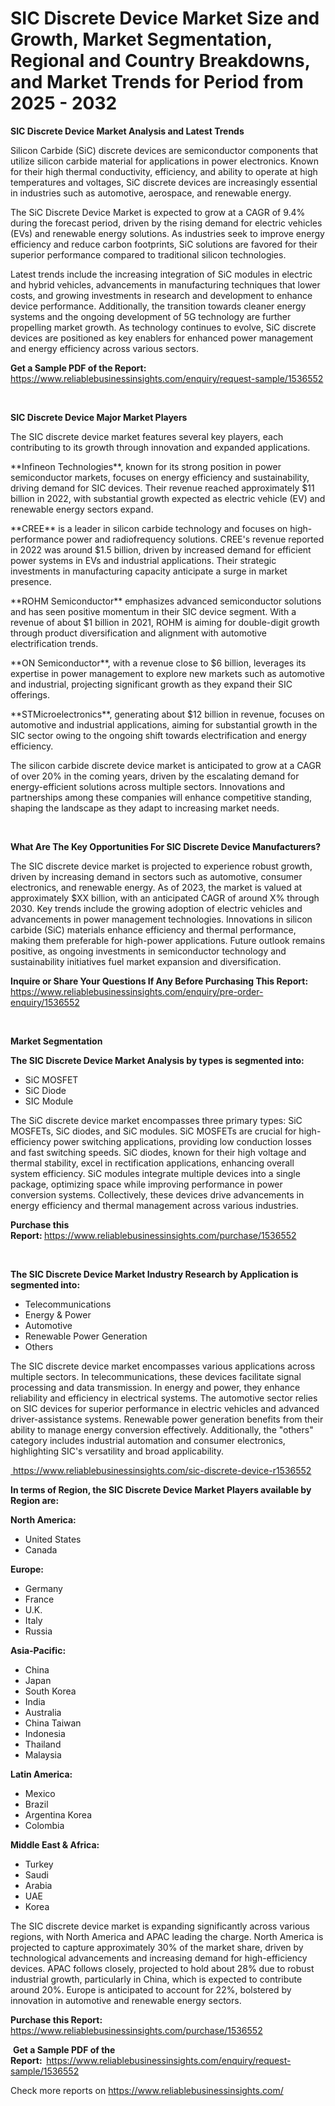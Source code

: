 <p><h1>SIC Discrete Device Market Size and Growth, Market Segmentation, Regional and Country Breakdowns, and Market Trends for Period from 2025 -  2032</h1></p><p><strong>SIC Discrete Device Market Analysis and Latest Trends</strong></p>
<p><p>Silicon Carbide (SiC) discrete devices are semiconductor components that utilize silicon carbide material for applications in power electronics. Known for their high thermal conductivity, efficiency, and ability to operate at high temperatures and voltages, SiC discrete devices are increasingly essential in industries such as automotive, aerospace, and renewable energy.</p><p>The SiC Discrete Device Market is expected to grow at a CAGR of 9.4% during the forecast period, driven by the rising demand for electric vehicles (EVs) and renewable energy solutions. As industries seek to improve energy efficiency and reduce carbon footprints, SiC solutions are favored for their superior performance compared to traditional silicon technologies. </p><p>Latest trends include the increasing integration of SiC modules in electric and hybrid vehicles, advancements in manufacturing techniques that lower costs, and growing investments in research and development to enhance device performance. Additionally, the transition towards cleaner energy systems and the ongoing development of 5G technology are further propelling market growth. As technology continues to evolve, SiC discrete devices are positioned as key enablers for enhanced power management and energy efficiency across various sectors.</p></p>
<p><strong>Get a Sample PDF of the Report:&nbsp;</strong> <a href="https://www.reliablebusinessinsights.com/enquiry/request-sample/1536552?utm_campaign=1950&utm_medium=2&utm_source=Github&utm_content=ia&utm_term=28022025&utm_id=sic-discrete-device">https://www.reliablebusinessinsights.com/enquiry/request-sample/1536552</a></p>
<p>&nbsp;</p>
<p><strong>SIC Discrete Device Major Market Players</strong></p>
<p><p>The SIC discrete device market features several key players, each contributing to its growth through innovation and expanded applications. </p><p>**Infineon Technologies**, known for its strong position in power semiconductor markets, focuses on energy efficiency and sustainability, driving demand for SIC devices. Their revenue reached approximately $11 billion in 2022, with substantial growth expected as electric vehicle (EV) and renewable energy sectors expand.</p><p>**CREE** is a leader in silicon carbide technology and focuses on high-performance power and radiofrequency solutions. CREE's revenue reported in 2022 was around $1.5 billion, driven by increased demand for efficient power systems in EVs and industrial applications. Their strategic investments in manufacturing capacity anticipate a surge in market presence.</p><p>**ROHM Semiconductor** emphasizes advanced semiconductor solutions and has seen positive momentum in their SIC device segment. With a revenue of about $1 billion in 2021, ROHM is aiming for double-digit growth through product diversification and alignment with automotive electrification trends.</p><p>**ON Semiconductor**, with a revenue close to $6 billion, leverages its expertise in power management to explore new markets such as automotive and industrial, projecting significant growth as they expand their SIC offerings.</p><p>**STMicroelectronics**, generating about $12 billion in revenue, focuses on automotive and industrial applications, aiming for substantial growth in the SIC sector owing to the ongoing shift towards electrification and energy efficiency.</p><p>The silicon carbide discrete device market is anticipated to grow at a CAGR of over 20% in the coming years, driven by the escalating demand for energy-efficient solutions across multiple sectors. Innovations and partnerships among these companies will enhance competitive standing, shaping the landscape as they adapt to increasing market needs.</p></p>
<p>&nbsp;</p>
<p><strong>What Are The Key Opportunities For SIC Discrete Device Manufacturers?</strong></p>
<p><p>The SIC discrete device market is projected to experience robust growth, driven by increasing demand in sectors such as automotive, consumer electronics, and renewable energy. As of 2023, the market is valued at approximately $XX billion, with an anticipated CAGR of around X% through 2030. Key trends include the growing adoption of electric vehicles and advancements in power management technologies. Innovations in silicon carbide (SiC) materials enhance efficiency and thermal performance, making them preferable for high-power applications. Future outlook remains positive, as ongoing investments in semiconductor technology and sustainability initiatives fuel market expansion and diversification.</p></p>
<p><strong>Inquire or Share Your Questions If Any Before Purchasing This Report:</strong> <a href="https://www.reliablebusinessinsights.com/enquiry/pre-order-enquiry/1536552?utm_campaign=1950&utm_medium=2&utm_source=Github&utm_content=ia&utm_term=28022025&utm_id=sic-discrete-device">https://www.reliablebusinessinsights.com/enquiry/pre-order-enquiry/1536552</a></p>
<p>&nbsp;</p>
<p><strong>Market Segmentation</strong></p>
<p><strong>The SIC Discrete Device Market Analysis by types is segmented into:</strong></p>
<p><ul><li>SiC MOSFET</li><li>SiC Diode</li><li>SIC Module</li></ul></p>
<p><p>The SiC discrete device market encompasses three primary types: SiC MOSFETs, SiC diodes, and SiC modules. SiC MOSFETs are crucial for high-efficiency power switching applications, providing low conduction losses and fast switching speeds. SiC diodes, known for their high voltage and thermal stability, excel in rectification applications, enhancing overall system efficiency. SiC modules integrate multiple devices into a single package, optimizing space while improving performance in power conversion systems. Collectively, these devices drive advancements in energy efficiency and thermal management across various industries.</p></p>
<p><strong>Purchase this Report:&nbsp;</strong><a href="https://www.reliablebusinessinsights.com/purchase/1536552?utm_campaign=1950&utm_medium=2&utm_source=Github&utm_content=ia&utm_term=28022025&utm_id=sic-discrete-device">https://www.reliablebusinessinsights.com/purchase/1536552</a></p>
<p>&nbsp;</p>
<p><strong>The SIC Discrete Device Market Industry Research by Application is segmented into:</strong></p>
<p><ul><li>Telecommunications</li><li>Energy & Power</li><li>Automotive</li><li>Renewable Power Generation</li><li>Others</li></ul></p>
<p><p>The SIC discrete device market encompasses various applications across multiple sectors. In telecommunications, these devices facilitate signal processing and data transmission. In energy and power, they enhance reliability and efficiency in electrical systems. The automotive sector relies on SIC devices for superior performance in electric vehicles and advanced driver-assistance systems. Renewable power generation benefits from their ability to manage energy conversion effectively. Additionally, the "others" category includes industrial automation and consumer electronics, highlighting SIC's versatility and broad applicability.</p></p>
<p><a href="https://www.reliablebusinessinsights.com/sic-discrete-device-r1536552?utm_campaign=1950&utm_medium=2&utm_source=Github&utm_content=ia&utm_term=28022025&utm_id=sic-discrete-device">&nbsp;https://www.reliablebusinessinsights.com/sic-discrete-device-r1536552</a></p>
<p><strong>In terms of Region, the SIC Discrete Device Market Players available by Region are:</strong></p>
<p>
    <p> <strong> North America: </strong>
        <ul>
            <li>United States</li>
            <li>Canada</li>
        </ul>
        </p> 
    <p> <strong> Europe: </strong>
        <ul>
            <li>Germany</li>
            <li>France</li>
            <li>U.K.</li>
            <li>Italy</li>
            <li>Russia</li>
        </ul>
        </p> 
    <p> <strong> Asia-Pacific: </strong>
        <ul>
            <li>China</li>
            <li>Japan</li>
            <li>South Korea</li>
            <li>India</li>
            <li>Australia</li>
            <li>China Taiwan</li>
            <li>Indonesia</li>
            <li>Thailand</li>
            <li>Malaysia</li>
        </ul>
        </p> 
    <p> <strong> Latin America: </strong>
        <ul>
            <li>Mexico</li>
            <li>Brazil</li>
            <li>Argentina Korea</li>
            <li>Colombia</li>
        </ul>
        </p> 
    <p> <strong> Middle East & Africa: </strong>
        <ul>
            <li>Turkey</li>
            <li>Saudi</li>
            <li>Arabia</li>
            <li>UAE</li>
            <li>Korea</li>
        </ul>
    </p>
    </p>
<p><p>The SIC discrete device market is expanding significantly across various regions, with North America and APAC leading the charge. North America is projected to capture approximately 30% of the market share, driven by technological advancements and increasing demand for high-efficiency devices. APAC follows closely, projected to hold about 28% due to robust industrial growth, particularly in China, which is expected to contribute around 20%. Europe is anticipated to account for 22%, bolstered by innovation in automotive and renewable energy sectors.</p></p>
<p><strong>Purchase this Report: </strong><a href="https://www.reliablebusinessinsights.com/purchase/1536552?utm_campaign=1950&utm_medium=2&utm_source=Github&utm_content=ia&utm_term=28022025&utm_id=sic-discrete-device">https://www.reliablebusinessinsights.com/purchase/1536552</a></p>
<p>&nbsp;<strong>Get a Sample PDF of the Report:&nbsp;&nbsp;</strong><a href="https://www.reliablebusinessinsights.com/enquiry/request-sample/1536552?utm_campaign=1950&utm_medium=2&utm_source=Github&utm_content=ia&utm_term=28022025&utm_id=sic-discrete-device">https://www.reliablebusinessinsights.com/enquiry/request-sample/1536552</a></p>
<p><strong></strong></p>
<p>Check more reports on <a href="https://www.reliablebusinessinsights.com/?utm_campaign=1950&utm_medium=2&utm_source=Github&utm_content=ia&utm_term=28022025&utm_id=sic-discrete-device">https://www.reliablebusinessinsights.com/</a></p>